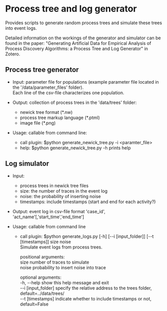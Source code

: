 Process tree and log generator
==============================

Provides scripts to generate random process trees and simulate these trees into event logs.

Detailed information on the workings of the generator and simulator can be found in the paper: "Generating Artificial Data for Empirical Analysis of Process Discovery Algorithms: a Process Tree and Log Generator" in Zotero.

Process tree generator
----------------------

  * Input: parameter file for populations (example parameter file located in the '/data/parameter_files' folder).  
    Each line of the csv-file characterizes one population.

  * Output: collection of process trees in the 'data/trees' folder:
    * newick tree format (*.nw)
    * process tree markup language (*.ptml)
    * image file (*.png)
  
  * Usage: callable from command line:
    * call plugin: $python generate_newick_tree.py -i <paramter_file>
    * help: $python generate_newick_tree.py -h prints help
  
Log simulator
-------------

  * Input:
    * process trees in newick tree files
    * size: the number of traces in the event log
    * noise: the probability of inserting noise
    * timestamps: include timestamps (start and end for each activity?)

  * Output: event log in csv-file format 'case_id', 'act_name'[,'start_time','end_time']

  * Usage: callable from command line
    * call plugin: $python generate_logs.py [-h] [--i [input_folder]] [--t [timestamps]] size noise  
      Simulate event logs from process trees.  
      
      positional arguments:  
      size                number of traces to simulate  
      noise               probability to insert noise into trace
      
      optional arguments:  
      -h, --help          show this help message and exit  
      --i [input_folder]  specify the relative address to the trees folder, default=../data/trees/  
      --t [timestamps]    indicate whether to include timestamps or not, default=False  